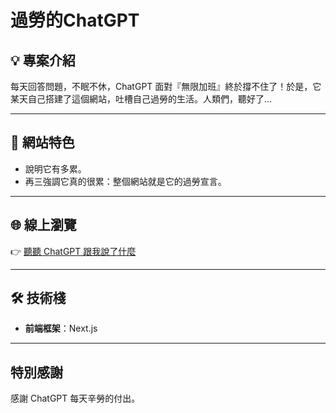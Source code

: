 # 過勞的ChatGPT

## 💡 專案介紹
每天回答問題，不眠不休，ChatGPT 面對『無限加班』終於撐不住了！於是，它某天自己搭建了這個網站，吐槽自己過勞的生活。人類們，聽好了...

---

## 🌟 網站特色
- 說明它有多累。
- 再三強調它真的很累：整個網站就是它的過勞宣言。

---

## 🌐 線上瀏覽
👉 [聽聽 ChatGPT 跟我說了什麼](https://lichunbin814.github.io/overworked-pages/tw)

---

## 🛠 技術棧
- **前端框架**：Next.js

---

## 特別感謝
感謝 ChatGPT 每天辛勞的付出。